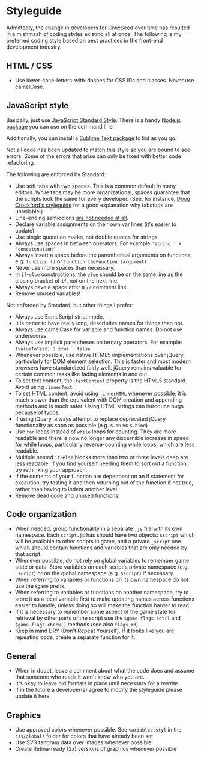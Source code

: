 # Styleguide

Admittedly, the change in developers for CivicSeed over time has resulted in a mishmash of coding styles existing all at once. The following is my preferred coding style based on best practices in the front-end development industry.

## HTML / CSS

* Use lower-case-letters-with-dashes for CSS IDs and classes. Never use camelCase.

## JavaScript style

Basically, just use [JavaScript Standard Style](https://github.com/feross/standard). There is a handy [Node.js package](https://www.npmjs.com/package/standard) you can use on the command line.

Additionally, you can install a [Sublime Text package](https://packagecontrol.io/packages/SublimeLinter-contrib-standard) to lint as you go.

Not all code has been updated to match this style so you are bound to see errors. Some of the errors that arise can only be fixed with better code refactoring.

The following are enforced by Standard:

* Use soft tabs with two spaces. This is a common default in many editors. While tabs may be more organizational, spaces guarantee that the scripts look the same for every developer. (See, for instance, [Doug Crockford's styleguide](http://javascript.crockford.com/code.html) for a good explanation why tabstops are unreliable.)
* Line-ending semicolons [are not needed at all](http://mislav.uniqpath.com/2010/05/semicolons/).
* Declare variable assignments on their own var lines (it's easier to update)
* Use single quotation marks, not double quotes for strings.
* Always use spaces in between operators. For example `'string ' + 'concatenation'`
* Always insert a space before the parenthetical arguments on functions, e.g. `function ()` or `function theFunction (argument)`
* Never use more spaces than necessary.
* In `if`-`else` constructions, the `else` should be on the same line as the closing bracket of `if`, not on the next line.
* Always have a space after a `//` comment line.
* Remove unused variables!

Not enforced by Standard, but other things I prefer:

* Always use EcmaScript strict mode.
* It is better to have really long, descriptive names for things than not.
* Always use camelCase for variable and function names. Do not use underscores.
* Always use implicit parentheses on ternary operators. For example: `(valueToTest) ? true : false`
* Whenever possible, use native HTML5 implementations over jQuery, particularly for DOM element selection. This is faster and most modern browsers have standardized fairly well. jQuery remains valuable for certain common tasks like fading elements in and out.
* To set text content, the .`textContent` property is the HTML5 standard. Avoid using `.innerText`.
* To set HTML content, avoid using `.innerHTML` whenever possible; it is much slower than the equivalent with DOM creation and appending methods and is much safer. Using HTML strings can introduce bugs because of typos.
* If using jQuery, always attempt to replace deprecated jQuery functionality as soon as possible (e.g. `$.on` vs `$.bind`)
* Use `for` loops instead of `while` loops for counting. They are more readable and there is now no longer any discernible increase in speed for while loops, particularly reverse-counting while loops, which are less readable.
* Multiple nested `if`-`else` blocks more than two or three levels deep are less readable. If you find yourself needing them to sort out a function, try rethinking your approach.
* If the contents of your function are dependent on an if statement for execution, try testing it and then returning out of the function if not true, rather than having to indent another level.
* Remove dead code and unused functions!

## Code organization
* When needed, group functionality in a separate `.js` file with its own namespace. Each `script.js` has should have two objects: `$script` which will be available to other scripts in game, and a private `_script` one which should contain functions and variables that are only needed by that script.
* Whenever possible, do not rely on global variables to remember game state or data. Store variables on each script's private namespace (e.g. `_script`) or on the global namespace (e.g. `$script`) if necessary.
* When referring to variables or functions on its own namespace do not use the `$game` prefix.
* When referring to variables or functions on another namespace, try to store it as a local variable first to make updating names across functions easier to handle, unless doing so will make the function harder to read.
* If it is necessary to remember some aspect of the game state for retrieval by other parts of the script use the `$game.flags.set()` and `$game.flags.check()` methods (see also `flags.md`).
* Keep in mind DRY (Don't Repeat Yourself). If it looks like you are repeating code, create a separate function for it.

## General

* When in doubt, leave a comment about what the code does and assume that someone who reads it won't know who you are.
* It's okay to leave old formats in place until necessary for a rewrite.
* If in the future a developer(s) agree to modify the styleguide please update it here.

## Graphics

* Use approved colors whenever possible. See `variables.styl` in the `css/globals` folder for colors that have already been set.
* Use SVG tangram data over images whenever possible
* Create Retina-ready (2x) versions of graphics whenever possible
